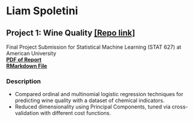 # Liam Spoletini

## Project 1: Wine Quality [[Repo link]](https://github.com/Lspoletini/WineHearts)
Final Project Submission for Statistical Machine Learning (STAT 627) at American University   
[**PDF of Report**](https://github.com/Lspoletini/WineHearts/blob/main/R/FinalProject.pdf)  
[**RMarkdown File**](https://github.com/Lspoletini/WineHearts/blob/main/R/FinalProject.Rmd)    
### Description
- Compared ordinal and multinomial logistic regression techniques for predicting wine quality with a dataset of chemical indicators.
- Reduced dimensionality using Principal Components, tuned via cross-validation with different cost functions.


